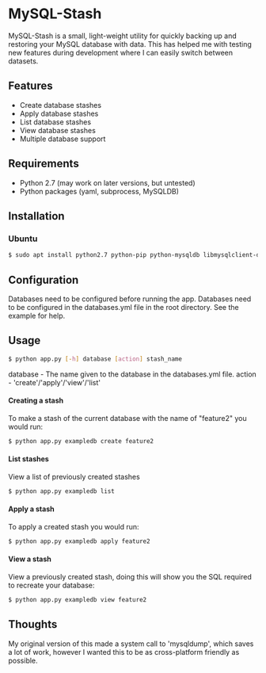 # MySQL-Stash

MySQL-Stash is a small, light-weight utility for quickly backing up and restoring your MySQL database with data. This has helped me with testing new features during development where I can easily switch between datasets.

## Features
  - Create database stashes
  - Apply database stashes
  - List database stashes
  - View database stashes
  - Multiple database support

## Requirements
  - Python 2.7 (may work on later versions, but untested)
  - Python packages (yaml, subprocess, MySQLDB)

## Installation

### Ubuntu
```sh
$ sudo apt install python2.7 python-pip python-mysqldb libmysqlclient-dev
```

## Configuration

Databases need to be configured before running the app. Databases need to be configured in the databases.yml file in the root directory. See the example for help.

## Usage
```sh
$ python app.py [-h] database [action] stash_name
```
database - The name given to the database in the databases.yml file.
action - 'create'/'apply'/'view'/'list'

#### Creating a stash

To make a stash of the current database with the name of "feature2" you would run:
```sh
$ python app.py exampledb create feature2
```

#### List stashes

View a list of previously created stashes
```sh
$ python app.py exampledb list
```

#### Apply a stash

To apply a created stash you would run:
```sh
$ python app.py exampledb apply feature2
```

#### View a stash

View a previously created stash, doing this will show you the SQL required to recreate your database:
```sh
$ python app.py exampledb view feature2
```

## Thoughts

My original version of this made a system call to 'mysqldump', which saves a lot of work, however I wanted this to be as cross-platform friendly as possible.
